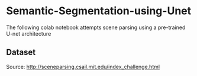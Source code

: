 # Semantic-Segmentation-using-Unet
The following colab notebook attempts scene parsing using a pre-trained U-net architecture

## Dataset
Source: http://sceneparsing.csail.mit.edu/index_challenge.html

